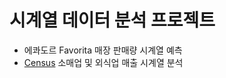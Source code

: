 # 시계열 데이터 분석 프로젝트
* 에콰도르 Favorita 매장 판매량 시계열 예측
* [Census](https://www.census.gov/) 소매업 및 외식업 매출 시계열 분석
